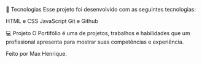 🚀 Tecnologias
Esse projeto foi desenvolvido com as seguintes tecnologias:

HTML e CSS
JavaScript
Git e Github

💻 Projeto
O Portifólio é uma de projetos, trabalhos e habilidades que um profissional apresenta para mostrar suas competências e experiência.


Feito por Max Henrique. 